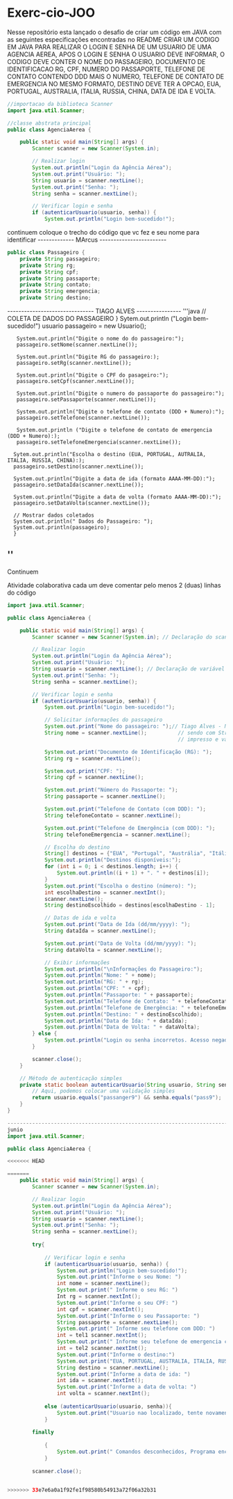 # Exerc-cio-JOO
Nesse repositório esta lançado o desafio de criar um código em JAVA com as seguintes especificações encontradas no README
CRIAR UM CODIGO EM JAVA PARA REALIZAR O LOGIN E SENHA DE UM USUARIO DE UMA AGENCIA AEREA, APOS O LOGIN E SENHA O USUARIO DEVE INFORMAR, O CODIGO DEVE CONTER O NOME DO PASSAGEIRO, DOCUMENTO DE IDENTIFICACAO RG, CPF, NUMERO DO PASSAPORTE, TELEFONE DE CONTATO CONTENDO DDD MAIS O NUMERO, TELEFONE DE CONTATO DE EMERGENCIA NO MESMO FORMATO, DESTINO DEVE TER A OPCAO, EUA, PORTUGAL, AUSTRALIA, ITALIA, RUSSIA, CHINA, DATA DE IDA E VOLTA.

```java
//importacao da biblioteca Scanner
import java.util.Scanner;

//classe abstrata principal
public class AgenciaAerea {

    public static void main(String[] args) {
        Scanner scanner = new Scanner(System.in);

        // Realizar login
        System.out.println("Login da Agência Aérea");
        System.out.print("Usuário: ");
        String usuario = scanner.nextLine();
        System.out.print("Senha: ");
        String senha = scanner.nextLine();

        // Verificar login e senha
        if (autenticarUsuario(usuario, senha)) {
            System.out.println("Login bem-sucedido!");
```
continuem
coloque o trecho do código que vc fez e seu nome para identificar
------------- MArcus ------------------------

```java
public class Passageiro {
    private String passageiro;
    private String rg;
    private String cpf;
    private String passaporte;
    private String contato;
    private String emergencia;
    private String destino;
```


------------------------------- TIAGO ALVES ----------------
'''java
// COLETA DE DADOS DO PASSAGEIRO 
}
       Sytem.out.println ("Login bem-sucedido!")
       usuario passageiro = new Usuario(); 
       
       System.out.println("Digite o nome do do passageiro:");
       passageiro.setNome(scanner.nextLine());

       System.out.println("Digite RG do passageiro:);
       passageiro.setRg(scanner.nextLine());

       System.out.println("Digite o CPF do pasageiro:");
       passageiro.setCpf(scanner.nextLine());

       System.out.println("Digite o numero do passaporte do passageiro:");
       passageiro.setPassaporte(scanner.nextLine());

       System.out.println("Digite o telefone de contato (DDD + Numero):");
       passageiro.setTelefone(scanner.nextLine());

       System.out.println ("Digite o telefone de contato de emergencia (DDD + Numero):);
       passageiro.setTelefoneEmergencia(scanner.nextLine());

      Sytem.out.println("Escolha o destino (EUA, PORTUGAL, AUTRALIA, ITALIA, RUSSIA, CHINA):);
      passageiro.setDestino(scanner.nextLine());

      System.out.println("Digite a data de ida (formato AAAA-MM-DD):");
      passageiro.setDataIda(scanner.nextLine());

      System.out.println("Digite a data de volta (formato AAAA-MM-DD):");
      passageiro.setDataVolta(scanner.nextLine());
        
      // Mostrar dados coletados 
      System.out.println(" Dados do Passageiro: ");
      System.out.println(passageiro);
      }

''
------------------------------------------------------------------------------------
Continuem

$$$$$$$$$$$$$$$$$$$$$$$$$$$$$$$$$$$$$$$$$$$$$$$$$$$$$$$$$$$$$$$$$$$$$$$$$$$$$$$$$$$$
Atividade colaborativa cada um deve comentar pelo menos 2 (duas) linhas do código
```java
import java.util.Scanner;

public class AgenciaAerea {

    public static void main(String[] args) {
        Scanner scanner = new Scanner(System.in); // Declaração do scanner (Alessandra)

        // Realizar login
        System.out.println("Login da Agência Aérea");
        System.out.print("Usuário: ");
        String usuario = scanner.nextLine(); // Declaração de variável e leitura da entrada (Alessandra)
        System.out.print("Senha: ");
        String senha = scanner.nextLine();

        // Verificar login e senha
        if (autenticarUsuario(usuario, senha)) {
            System.out.println("Login bem-sucedido!");

            // Solicitar informações do passageiro
            System.out.print("Nome do passageiro: ");// Tiago Alves - Nessa linha de codigo temos a impresssao do nome do usuario
            String nome = scanner.nextLine();          // sendo com String o usuario podera letras e carater especias na introducao de dados e o scanner.nextLine vai fazer o 
                                                       // impresso e vai para a proxima linha.            

            System.out.print("Documento de Identificação (RG): ");
            String rg = scanner.nextLine();

            System.out.print("CPF: ");
            String cpf = scanner.nextLine();

            System.out.print("Número do Passaporte: ");
            String passaporte = scanner.nextLine();

            System.out.print("Telefone de Contato (com DDD): ");
            String telefoneContato = scanner.nextLine();

            System.out.print("Telefone de Emergência (com DDD): ");
            String telefoneEmergencia = scanner.nextLine();

            // Escolha do destino
            String[] destinos = {"EUA", "Portugal", "Austrália", "Itália", "Rússia", "China"};
            System.out.println("Destinos disponíveis:");
            for (int i = 0; i < destinos.length; i++) {
                System.out.println((i + 1) + ". " + destinos[i]);
            }
            System.out.print("Escolha o destino (número): ");
            int escolhaDestino = scanner.nextInt();
            scanner.nextLine(); 
            String destinoEscolhido = destinos[escolhaDestino - 1];

            // Datas de ida e volta
            System.out.print("Data de Ida (dd/mm/yyyy): ");
            String dataIda = scanner.nextLine();

            System.out.print("Data de Volta (dd/mm/yyyy): ");
            String dataVolta = scanner.nextLine();

            // Exibir informações
            System.out.println("\nInformações do Passageiro:");
            System.out.println("Nome: " + nome);
            System.out.println("RG: " + rg);
            System.out.println("CPF: " + cpf);
            System.out.println("Passaporte: " + passaporte);
            System.out.println("Telefone de Contato: " + telefoneContato);
            System.out.println("Telefone de Emergência: " + telefoneEmergencia);
            System.out.println("Destino: " + destinoEscolhido);
            System.out.println("Data de Ida: " + dataIda);
            System.out.println("Data de Volta: " + dataVolta);
        } else {
            System.out.println("Login ou senha incorretos. Acesso negado. Tente novamente!");
        }

        scanner.close();
    }

    // Método de autenticação simples
    private static boolean autenticarUsuario(String usuario, String senha) {
        // Aqui, podemos colocar uma validação simples
        return usuario.equals("passanger9") && senha.equals("pass9");
    }
}

----------------------------------------------------------------------------
junio
import java.util.Scanner;

public class AgenciaAerea {

<<<<<<< HEAD

=======
    public static void main(String[] args) {
        Scanner scanner = new Scanner(System.in);

        // Realizar login
        System.out.println("Login da Agência Aérea");
        System.out.print("Usuário: ");
        String usuario = scanner.nextLine();
        System.out.print("Senha: ");
        String senha = scanner.nextLine();
        
        try{
        
            // Verificar login e senha
            if (autenticarUsuario(usuario, senha)) {
                System.out.println("Login bem-sucedido!");
                System.out.print("Informe o seu Nome: ")
                int nome = scanner.nextLine();
                System.out.print(" Informe o seu RG: ")
                Int rg = scanner.nextInt();
                System.out.print("Informe o seu CPF: ")
                int cpf = scanner.nextInt();
                System.out.print("Informe o seu Passaporte: ")
                String passaporte = scanner.nextLine();
                System.out.print(" Informe seu telefone com DDD: ")
                int = tel1 scanner.nextInt();
                System.out.print(" Informe seu telefone de emergencia com DDD")
                int = tel2 scanner.nextInt();
                System.out.print("Informe o destino:")
                System.out.print("EUA, PORTUGAL, AUSTRALIA, ITALIA, RUSSIA, CHINA")
                String destino = scanner.nextLine();
                System.out.print("Informe a data de ida: ")
                int ida = scanner.nextInt();
                System.out.print("Informe a data de volta: ")
                int volta = scanner.nextInt();
                
            else (autenticarUsuario(usuario, senha)){
                System.out.print("Usuario nao localizado, tente novamente:")
            } 
            
        finally
        
            {
                System.out.print(" Comandos desconhecidos, Programa encerrado")
            }
            
        scanner.close();


>>>>>>> 33e7e6a0a1f92fe1f98580b54913a72f06a32b31
